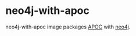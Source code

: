 # neo4j-with-apoc
neo4j-with-apoc image packages [APOC](https://github.com/neo4j-contrib/neo4j-apoc-procedures) with [neo4j](https://hub.docker.com/_/neo4j).  
